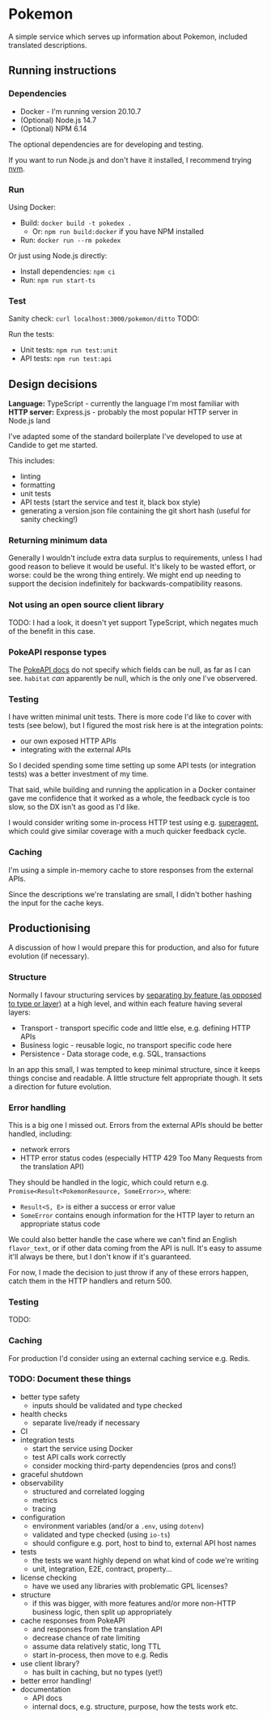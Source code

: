 # Pokemon

A simple service which serves up information about Pokemon, included translated descriptions.

## Running instructions

### Dependencies

- Docker - I'm running version 20.10.7
- (Optional) Node.js 14.7
- (Optional) NPM 6.14

The optional dependencies are for developing and testing.

If you want to run Node.js and don't have it installed, I recommend trying [nvm](https://github.com/nvm-sh/nvm).

### Run

Using Docker:

- Build: `docker build -t pokedex .`
  - Or: `npm run build:docker` if you have NPM installed
- Run: `docker run --rm pokedex`

Or just using Node.js directly:

- Install dependencies: `npm ci`
- Run: `npm run start-ts`

### Test

Sanity check: `curl localhost:3000/pokemon/ditto` TODO:

Run the tests:

- Unit tests: `npm run test:unit`
- API tests: `npm run test:api`

## Design decisions

**Language:** TypeScript - currently the language I'm most familiar with \
**HTTP server:** Express.js - probably the most popular HTTP server in Node.js land

I've adapted some of the standard boilerplate I've developed to use at Candide to get me started.

This includes:

- linting
- formatting
- unit tests
- API tests (start the service and test it, black box style)
- generating a version.json file containing the git short hash (useful for sanity checking!)

### Returning minimum data

Generally I wouldn't include extra data surplus to requirements, unless I had good reason to believe it would be useful. It's likely to be wasted effort, or worse: could be the wrong thing entirely. We might end up needing to support the decision indefinitely for backwards-compatibility reasons.

### Not using an open source client library

TODO: I had a look, it doesn't yet support TypeScript, which negates much of the benefit in this case.

### PokeAPI response types

The [PokeAPI docs](https://pokeapi.co/docs/v2) do not specify which fields can be null, as far as I can see. `habitat` _can_ apparently be null, which is the only one I've observered.

### Testing

I have written minimal unit tests. There is more code I'd like to cover with tests (see below), but I figured the most risk here is at the integration points:

- our own exposed HTTP APIs
- integrating with the external APIs

So I decided spending some time setting up some API tests (or integration tests) was a better investment of my time.

That said, while building and running the application in a Docker container gave me confidence that it worked as a whole, the feedback cycle is too slow, so the DX isn't as good as I'd like.

I would consider writing some in-process HTTP test using e.g. [superagent](https://www.npmjs.com/package/supertest), which could give similar coverage with a much quicker feedback cycle.

### Caching

I'm using a simple in-memory cache to store responses from the external APIs.

Since the descriptions we're translating are small, I didn't bother hashing the input for the cache keys.

## Productionising

A discussion of how I would prepare this for production, and also for future evolution (if necessary).

### Structure

Normally I favour structuring services by [separating by feature (as opposed to type or layer)](https://phauer.com/2020/package-by-feature/) at a high level, and within each feature having several layers:

- Transport - transport specific code and little else, e.g. defining HTTP APIs
- Business logic - reusable logic, no transport specific code here
- Persistence - Data storage code, e.g. SQL, transactions

In an app this small, I was tempted to keep minimal structure, since it keeps things concise and readable. A little structure felt appropriate though. It sets a direction for future evolution.

### Error handling

This is a big one I missed out. Errors from the external APIs should be better handled, including:

- network errors
- HTTP error status codes (especially HTTP 429 Too Many Requests from the translation API)

They should be handled in the logic, which could return e.g. `Promise<Result<PokemonResource, SomeError>>`, where:

- `Result<S, E>` is either a success or error value
- `SomeError` contains enough information for the HTTP layer to return an appropriate status code

We could also better handle the case where we can't find an English `flavor_text`, or if other data coming from the API is null. It's easy to assume it'll always be there, but I don't know if it's guaranteed.

For now, I made the decision to just throw if any of these errors happen, catch them in the HTTP handlers and return 500.

### Testing

TODO:

### Caching

For production I'd consider using an external caching service e.g. Redis.

### TODO: Document these things

- better type safety
  - inputs should be validated and type checked
- health checks
  - separate live/ready if necessary
- CI
- integration tests
  - start the service using Docker
  - test API calls work correctly
  - consider mocking third-party dependencies (pros and cons!)
- graceful shutdown
- observability
  - structured and correlated logging
  - metrics
  - tracing
- configuration
  - environment variables (and/or a `.env`, using `dotenv`)
  - validated and type checked (using `io-ts`)
  - should configure e.g. port, host to bind to, external API host names
- tests
  - the tests we want highly depend on what kind of code we're writing
  - unit, integration, E2E, contract, property...
- license checking
  - have we used any libraries with problematic GPL licenses?
- structure
  - if this was bigger, with more features and/or more non-HTTP business logic, then split up appropriately
- cache responses from PokeAPI
  - and responses from the translation API
  - decrease chance of rate limiting
  - assume data relatively static, long TTL
  - start in-process, then move to e.g. Redis
- use client library?
  - has built in caching, but no types (yet!)
- better error handling!
- documentation
  - API docs
  - internal docs, e.g. structure, purpose, how the tests work etc.
